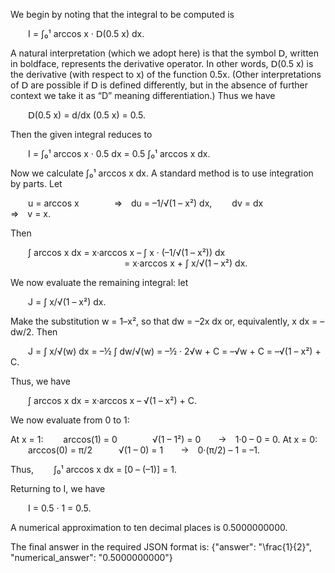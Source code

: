 We begin by noting that the integral to be computed is

  I = ∫₀¹ arccos x · 𝖣(0.5 x) dx.

A natural interpretation (which we adopt here) is that the symbol 𝖣, written in boldface, represents the derivative operator. In other words, 𝖣(0.5 x) is the derivative (with respect to x) of the function 0.5x. (Other interpretations of 𝖣 are possible if 𝖣 is defined differently, but in the absence of further context we take it as “D” meaning differentiation.) Thus we have

  𝖣(0.5 x) = d/dx (0.5 x) = 0.5.

Then the given integral reduces to

  I = ∫₀¹ arccos x · 0.5 dx = 0.5 ∫₀¹ arccos x dx.

Now we calculate ∫₀¹ arccos x dx. A standard method is to use integration by parts. Let

  u = arccos x    ⇒ du = –1/√(1 – x²) dx,
  dv = dx      ⇒ v = x.

Then

  ∫ arccos x dx = x·arccos x – ∫ x · (–1/√(1 – x²)) dx
             = x·arccos x + ∫ x/√(1 – x²) dx.

We now evaluate the remaining integral: let

  J = ∫ x/√(1 – x²) dx.

Make the substitution w = 1–x², so that dw = –2x dx or, equivalently, x dx = –dw/2. Then

  J = ∫ x/√(w) dx = –½ ∫ dw/√(w) = –½ · 2√w + C = –√w + C = –√(1 – x²) + C.

Thus, we have

  ∫ arccos x dx = x·arccos x – √(1 – x²) + C.

We now evaluate from 0 to 1:

At x = 1:
  arccos(1) = 0    √(1 – 1²) = 0  → 1·0 – 0 = 0.
At x = 0:
  arccos(0) = π/2   √(1 – 0) = 1  → 0·(π/2) – 1 = –1.

Thus,
  ∫₀¹ arccos x dx = [0 – (–1)] = 1.

Returning to I, we have

  I = 0.5 · 1 = 0.5.

A numerical approximation to ten decimal places is 0.5000000000.

The final answer in the required JSON format is:
{"answer": "\\frac{1}{2}", "numerical_answer": "0.5000000000"}